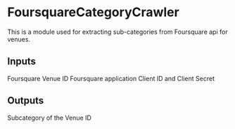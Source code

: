 # FoursquareCategoryCrawler
This is a module used for extracting sub-categories from Foursquare api for venues. 

## Inputs
Foursquare Venue ID 
Foursquare application Client ID and Client Secret 

## Outputs 
Subcategory of the Venue ID
